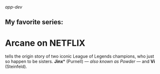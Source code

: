 *app-dev*
## My favorite series:
# Arcane on **NETFLIX**
tells the origin story of two iconic League of Legends champions, who just so happen to be sisters. **Jinx*** (Purnell) — *also known as Powder* — and **Vi** (Steinfeld).
